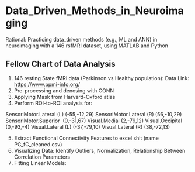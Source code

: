 # Data_Driven_Methods_in_Neuroimaging

Rational: Practicing data_driven methods (e.g., ML and ANN) in neuroimaging with a 146 rsfMRI dataset, using MATLAB and Python

## Fellow Chart of Data Analysis
1. 146 resting State fMRI data (Parkinson vs Healthy population): Data Link: https://www.ppmi-info.org/
2. Pre-processing and denosing with CONN
3. Applying Mask from Harvard-Oxford atlas 
4. Perform ROI-to-ROI analysis for:
   
SensoriMotor.Lateral (L) (-55,-12,29)
SensoriMotor.Lateral (R) (56,-10,29)
SensoriMotor.Superior  (0,-31,67)
Visual.Medial (2,-79,12)
Visual.Occipital (0,-93,-4)
Visual.Lateral (L) (-37,-79,10)
Visual.Lateral (R) (38,-72,13)

5. Extract Functional Connectivity Features to excel shit (name PC_fC_cleaned.csv)
6. Visualizing Data: Identify Outliers, Normalization, Relationship Between Correlation Parameters
7. Fitting Linear Models:
